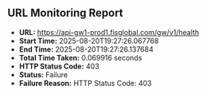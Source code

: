 ## URL Monitoring Report

- **URL:** https://api-gw1-prod1.fisglobal.com/gw/v1/health
- **Start Time:** 2025-08-20T19:27:26.067768
- **End Time:** 2025-08-20T19:27:26.137684
- **Total Time Taken:** 0.069916 seconds
- **HTTP Status Code:** 403
- **Status:** Failure
- **Failure Reason:** HTTP Status Code: 403

